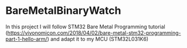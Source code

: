 # BareMetalBinaryWatch
In this project I will follow STM32 Bare Metal Programming tutorial (https://vivonomicon.com/2018/04/02/bare-metal-stm32-programming-part-1-hello-arm/) and adapt it to my MCU (STM32L031K6)
